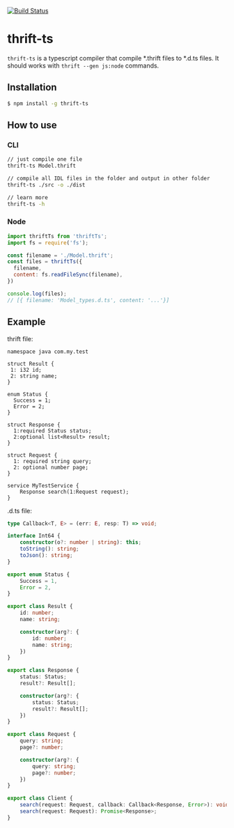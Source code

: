 [![Build Status](https://travis-ci.org/windwhinny/thrift-ts.svg?branch=master)](https://travis-ci.org/windwhinny/thrift-ts)

# thrift-ts

`thrift-ts` is a typescript compiler that compile *.thrift files to *.d.ts files.
It should works with `thrift --gen js:node` commands.

## Installation
```bash
$ npm install -g thrift-ts
```

## How to use
### CLI
```bash
// just compile one file
thrift-ts Model.thrift

// compile all IDL files in the folder and output in other folder
thrift-ts ./src -o ./dist

// learn more
thrift-ts -h
```

### Node
```js
import thriftTs from 'thriftTs';
import fs = require('fs');

const filename = './Model.thrift';
const files = thriftTs({
  filename,
  content: fs.readFileSync(filename),
})

console.log(files);
// [{ filename: 'Model_types.d.ts', content: '...'}]
```

## Example

thrift file:

```thrift
namespace java com.my.test

struct Result {
 1: i32 id;
 2: string name;
}

enum Status {
  Success = 1;
  Error = 2;
}

struct Response {
  1:required Status status;
  2:optional list<Result> result;
}

struct Request {
  1: required string query;
  2: optional number page;
}

service MyTestService {
    Response search(1:Request request);
}
```

.d.ts file:
```typescript
type Callback<T, E> = (err: E, resp: T) => void;

interface Int64 {
    constructor(o?: number | string): this;
    toString(): string;
    toJson(): string;
}

export enum Status {
    Success = 1,
    Error = 2,
}

export class Result {
    id: number;
    name: string;

    constructor(arg?: {
        id: number;
        name: string;
    })
}

export class Response {
    status: Status;
    result?: Result[];

    constructor(arg?: {
        status: Status;
        result?: Result[];
    })
}

export class Request {
    query: string;
    page?: number;

    constructor(arg?: {
        query: string;
        page?: number;
    })
}

export class Client {
    search(request: Request, callback: Callback<Response, Error>): void;
    search(request: Request): Promise<Response>;
}
```